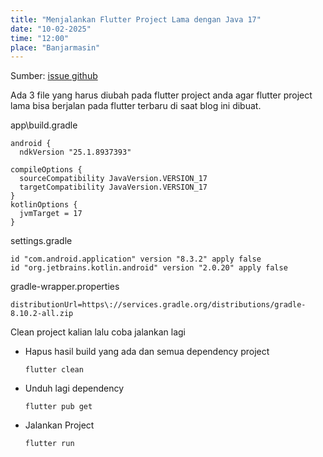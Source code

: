 ```yaml
---
title: "Menjalankan Flutter Project Lama dengan Java 17"
date: "10-02-2025"
time: "12:00"
place: "Banjarmasin"
---
```

Sumber: [issue github](https://github.com/flutter/flutter/issues/156304#issuecomment-2397707812)

Ada 3 file yang harus diubah pada flutter project anda agar flutter project lama bisa berjalan pada flutter terbaru di saat blog ini dibuat.

app\build.gradle
```
android {
  ndkVersion "25.1.8937393"

compileOptions {
  sourceCompatibility JavaVersion.VERSION_17
  targetCompatibility JavaVersion.VERSION_17
}
kotlinOptions {
  jvmTarget = 17
}
```

settings.gradle
```
id "com.android.application" version "8.3.2" apply false
id "org.jetbrains.kotlin.android" version "2.0.20" apply false
```

gradle-wrapper.properties
```
distributionUrl=https\://services.gradle.org/distributions/gradle-8.10.2-all.zip
```

Clean project kalian lalu coba jalankan lagi

- Hapus hasil build yang ada dan semua dependency project
    ```
    flutter clean
    ```

- Unduh lagi dependency
    ```
    flutter pub get
    ```

-  Jalankan Project
    ```
    flutter run
    ```